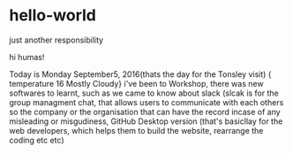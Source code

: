 # hello-world
just another responsibility 

hi humas!

Today is Monday September5, 2016(thats the day for the Tonsley visit) { temperature 16 Mostly Cloudy} 
i've been to Workshop, there was new softwares to learnt, such as we came to know about slack (slcak is for the group managment chat, that allows users to communicate with each others so the company or the organisation that can have the record incase of any misleading or misgudiness, GitHub Desktop version (that's basicllay for the web developers, which helps them to build the website, rearrange the coding etc etc)
